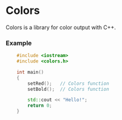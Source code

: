 # Colors

Colors is a library for color output with C++.

### Example

```cpp
    #include <iostream>
    #include <colors.h>

    int main()
    {
        setRed();   // Colors function
        setBold();  // Colors function

        std::cout << "Hello!";
        return 0;
    }
```
